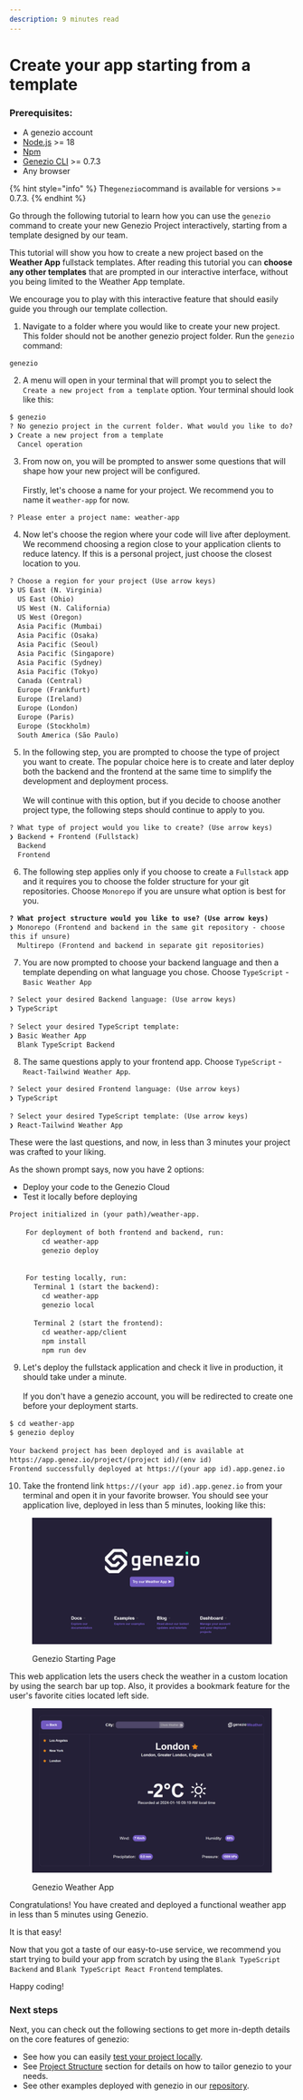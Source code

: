 ```yaml
---
description: 9 minutes read
---
```


# Create your app starting from a template

### Prerequisites:

* A genezio account
* [Node.js](https://nodejs.org/en/download/current) >= 18
* [Npm](https://docs.npmjs.com/downloading-and-installing-node-js-and-npm)
* [Genezio CLI](create-your-first-project.md#getting-started) >= 0.7.3
* Any browser

{% hint style="info" %}
The`genezio`command is available for versions >= 0.7.3.&#x20;
{% endhint %}

Go through the following tutorial to learn how you can use the `genezio` command to create your new Genezio Project interactively, starting from a template designed by our team.

This tutorial will show you how to create a new project based on the **Weather App** fullstack templates. After reading this tutorial you can **choose any other templates** that are prompted in our interactive interface, without you being limited to the Weather App template.

We encourage you to play with this interactive feature that should easily guide you through our template collection.

1. Navigate to a folder where you would like to create your new project. This folder should not be another genezio project folder. Run the `genezio` command:

```
genezio
```

2. A menu will open in your terminal that will prompt you to select the `Create a new project from a template` option. Your terminal should look like this:

```
$ genezio
? No genezio project in the current folder. What would you like to do?
❯ Create a new project from a template
  Cancel operation
```

3. From now on, you will be prompted to answer some questions that will shape how your new project will be configured.\
   \
   Firstly, let's choose a name for your project. We recommend you to name it `weather-app` for now.

```
? Please enter a project name: weather-app
```

4. Now let's choose the region where your code will live after deployment. We recommend choosing a region close to your application clients to reduce latency. If this is a personal project, just choose the closest location to you.

```
? Choose a region for your project (Use arrow keys)
❯ US East (N. Virginia)
  US East (Ohio)
  US West (N. California)
  US West (Oregon)
  Asia Pacific (Mumbai)
  Asia Pacific (Osaka)
  Asia Pacific (Seoul)
  Asia Pacific (Singapore)
  Asia Pacific (Sydney)
  Asia Pacific (Tokyo)
  Canada (Central)
  Europe (Frankfurt)
  Europe (Ireland)
  Europe (London)
  Europe (Paris)
  Europe (Stockholm)
  South America (São Paulo)
```

5. In the following step, you are prompted to choose the type of project you want to create. The popular choice here is to create and later deploy both the backend and the frontend at the same time to simplify the development and deployment process.\
   \
   We will continue with this option, but if you decide to choose another project type, the following steps should continue to apply to you.

```
? What type of project would you like to create? (Use arrow keys)
❯ Backend + Frontend (Fullstack)
  Backend
  Frontend
```

6. The following step applies only if you choose to create a `Fullstack` app and it requires you to choose the folder structure for your git repositories. Choose `Monorepo` if you are unsure what option is best for you.

<pre><code><strong>? What project structure would you like to use? (Use arrow keys)
</strong>❯ Monorepo (Frontend and backend in the same git repository - choose this if unsure)
  Multirepo (Frontend and backend in separate git repositories)
</code></pre>

7. You are now prompted to choose your backend language and then a template depending on what language you chose. Choose `TypeScript` - `Basic Weather App`

```
? Select your desired Backend language: (Use arrow keys)
❯ TypeScript

? Select your desired TypeScript template:
❯ Basic Weather App
  Blank TypeScript Backend
```

8. The same questions apply to your frontend app. Choose `TypeScript` - `React-Tailwind Weather App`.

```
? Select your desired Frontend language: (Use arrow keys)
❯ TypeScript

? Select your desired TypeScript template: (Use arrow keys)
❯ React-Tailwind Weather App
```

These were the last questions, and now, in less than 3 minutes your project was crafted to your liking.

As the shown prompt says, now you have 2 options:

* Deploy your code to the Genezio Cloud
* Test it locally before deploying

```
Project initialized in (your path)/weather-app.

    For deployment of both frontend and backend, run:
        cd weather-app
        genezio deploy


    For testing locally, run:
      Terminal 1 (start the backend):
        cd weather-app
        genezio local

      Terminal 2 (start the frontend):
        cd weather-app/client
        npm install
        npm run dev
```

9. Let's deploy the fullstack application and check it live in production, it should take under a minute. \
   \
   If you don't have a genezio account, you will be redirected to create one before your deployment starts.

```
$ cd weather-app
$ genezio deploy

Your backend project has been deployed and is available at https://app.genez.io/project/(project id)/(env id)
Frontend successfully deployed at https://(your app id).app.genez.io
```

10. Take the frontend link `https://(your app id).app.genez.io` from your terminal and open it in your favorite browser. You should see your application live, deployed in less than 5 minutes, looking like this:

<figure><img src="../.gitbook/assets/image.png" alt=""><figcaption><p>Genezio Starting Page</p></figcaption></figure>

This web application lets the users check the weather in a custom location by using the search bar up top. Also, it provides a bookmark feature for the user's favorite cities located left side.

<figure><img src="../.gitbook/assets/image (1).png" alt=""><figcaption><p>Genezio Weather App</p></figcaption></figure>

Congratulations! You have created and deployed a functional weather app in less than 5 minutes using Genezio.

It is that easy!

Now that you got a taste of our easy-to-use service, we recommend you start trying to build your app from scratch by using the `Blank TypeScript Backend` and `Blank TypeScript React Frontend` templates.

Happy coding!

### Next steps

Next, you can check out the following sections to get more in-depth details on the core features of genezio:

* See how you can easily [test your project locally](../features/testing.md).
* See [Project Structure](../project-structure/) section for details on how to tailor genezio to your needs.
* See other examples deployed with genezio in our [repository](https://github.com/genez-io/genezio-examples).

